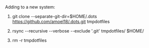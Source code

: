 Adding to a new system:

1) git clone --separate-git-dir=$HOME/.dots https://github.com/amoel18/.dots.git tmpdotfiles

2) rsync --recursive --verbose --exclude '.git' tmpdotfiles/ $HOME/

3) rm -r tmpdotfiles


